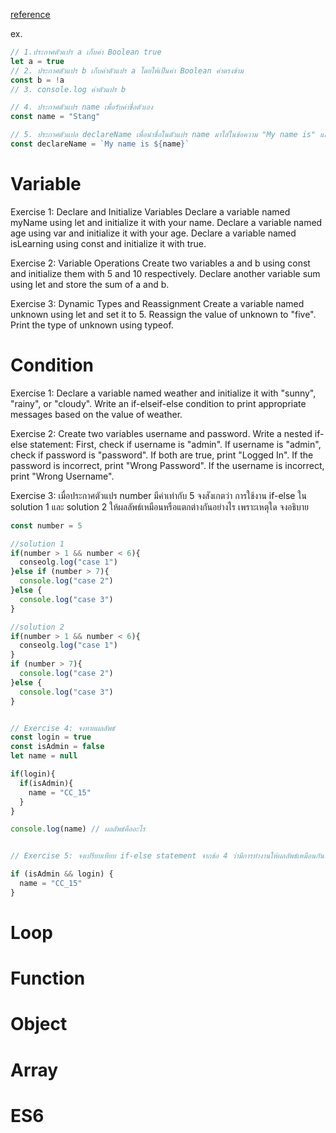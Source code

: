 [reference](https://www.youtube.com/watch?v=m55PTVUrlnA)

ex.

```js
// 1.ประกาศตัวแปร a เก็บค่า Boolean true
let a = true
// 2. ประกาศตัวแปร b เก็บค่าตัวแปร a โดยให้เป็นค่า Boolean ค่าตรงข้าม
const b = !a
// 3. console.log ค่าตัวแปร b

// 4. ประกาศตัวแปร name เพื่อรับค่าชื่อตัวเอง
const name = "Stang"

// 5. ประกาศตัวแปล declareName เพื่อนำชื่อในตัวแปร name มาใส่ในข้อความ "My name is" และ console.log ตัวแปร declare name
const declareName = `My name is ${name}`


```

# Variable
Exercise 1: Declare and Initialize Variables
Declare a variable named myName using let and initialize it with your name.
Declare a variable named age using var and initialize it with your age.
Declare a variable named isLearning using const and initialize it with true.

Exercise 2: Variable Operations
Create two variables a and b using const and initialize them with 5 and 10 respectively.
Declare another variable sum using let and store the sum of a and b.

Exercise 3: Dynamic Types and Reassignment
Create a variable named unknown using let and set it to 5.
Reassign the value of unknown to "five".
Print the type of unknown using typeof.
# Condition
Exercise 1: Declare a variable named weather and initialize it with "sunny", "rainy", or "cloudy".
Write an if-elseif-else condition to print appropriate messages based on the value of weather.

Exercise 2: Create two variables username and password.
Write a nested if-else statement:
First, check if username is "admin".
If username is "admin", check if password is "password".
If both are true, print "Logged In".
If the password is incorrect, print "Wrong Password".
If the username is incorrect, print "Wrong Username".

Exercise 3:
เมื่อประกาศตัวแปร number มีค่าเท่ากับ 5 จงสังเกตว่า การใช้งาน if-else ใน solution 1 และ solution 2 ให้ผลลัพธ์เหมือนหรือแตกต่างกันอย่างไร เพราะเหตุใด จงอธิบาย

```js
const number = 5

//solution 1
if(number > 1 && number < 6){
  conseolg.log("case 1")
}else if (number > 7){
  console.log("case 2")
}else {
  console.log("case 3")
}

//solution 2
if(number > 1 && number < 6){
  conseolg.log("case 1")
}
if (number > 7){
  console.log("case 2")
}else {
  console.log("case 3")
}


// Exercise 4: จงทายผลลัพธ์
const login = true
const isAdmin = false
let name = null

if(login){
  if(isAdmin){
    name = "CC_15"
  }
}

console.log(name) // ผลลัพธ์คืออะไร


// Exercise 5: จงเปรียบเทียบ if-else statement จากข้อ 4 ว่ามีการทำงานให้ผลลัพธ์เหมือนกันหรือไม่ อย่างไร

if (isAdmin && login) {
  name = "CC_15"
}
```

# Loop

# Function

# Object

# Array

# ES6
